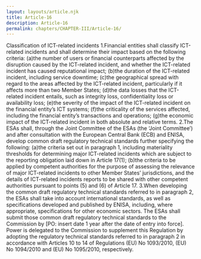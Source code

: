 ```yaml
---
layout: layouts/article.njk
title: Article-16
description: Article-16
permalink: chapters/CHAPTER-III/Article-16/
---
```

Classification of ICT-related incidents
1.Financial entities shall classify ICT-related incidents and shall determine their impact based on the following criteria:
(a)the number of users or financial counterparts affected by the disruption caused by the ICT-related incident, and whether the ICT-related incident has caused reputational impact;
(b)the duration of the ICT-related incident, including service downtime;
(c)the geographical spread with regard to the areas affected by the ICT-related incident, particularly if it affects more than two Member States;
(d)the data losses that the ICT-related incident entails, such as integrity loss, confidentiality loss or availability loss;
(e)the severity of the impact of the ICT-related incident on the financial entity’s ICT systems; 
(f)the criticality of the services affected, including the financial entity’s transactions and operations;
(g)the economic impact of the ICT-related incident in both absolute and relative terms.
2.The ESAs shall, through the Joint Committee of the ESAs (the ‘Joint Committee’) and after consultation with the European Central Bank (ECB) and ENISA, develop common draft regulatory technical standards further specifying the following: 
(a)the criteria set out in paragraph 1, including materiality thresholds for determining major ICT-related incidents which are subject to the reporting obligation laid down in Article 17(1);
(b)the criteria to be applied by competent authorities for the purpose of assessing the relevance of major ICT-related incidents to other Member States’ jurisdictions, and the details of ICT-related incidents reports to be shared with other competent authorities pursuant to points (5) and (6) of Article 17. 
3.When developing the common draft regulatory technical standards referred to in paragraph 2, the ESAs shall take into account international standards, as well as specifications developed and published by ENISA, including, where appropriate, specifications for other economic sectors. 
The ESAs shall submit those common draft regulatory technical standards to the Commission by [PO: insert date 1 year after the date of entry into force].
Power is delegated to the Commission to supplement this Regulation by adopting the regulatory technical standards referred to in paragraph 2 in accordance with Articles 10 to 14 of Regulations (EU) No 1093/2010, (EU) No 1094/2010 and (EU) No 1095/2010, respectively.

